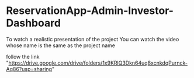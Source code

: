 ﻿# ReservationApp-Admin-Investor-Dashboard
 
To watch a realistic presentation of the project
You can watch the video whose name is the same as the project name

follow the link "https://drive.google.com/drive/folders/1x9KRlQ3Dkn64uq8xcnkdqPurnck-Aq86?usp=sharing"
